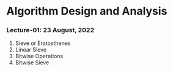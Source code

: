 # Algorithm Design and Analysis

### Lecture-01: 23 August, 2022
1. Sieve or Eratosthenes
2. Linear Sieve
3. Bitwise Operations
4. Bitwise Sieve

